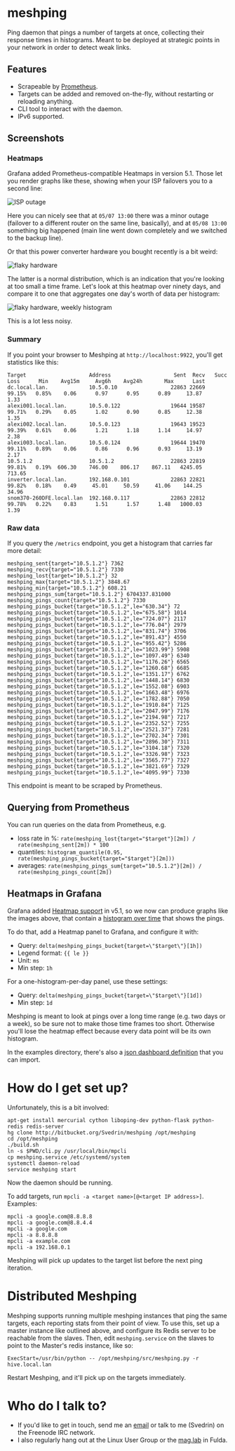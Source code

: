 # meshping #

Ping daemon that pings a number of targets at once, collecting their response times in histograms. Meant to be deployed at strategic points in your network in order to detect weak links.

## Features

* Scrapeable by [Prometheus](prometheus.io).
* Targets can be added and removed on-the-fly, without restarting or reloading anything.
* CLI tool to interact with the daemon.
* IPv6 supported.

## Screenshots

### Heatmaps

Grafana added Prometheus-compatible Heatmaps in version 5.1. Those let you render graphs like these, showing when your ISP failovers you to a second line:

![ISP outage](examples/heatmap.png)

Here you can nicely see that at `05/07 13:00` there was a minor outage (failover to a different router on the same line, basically), and at
`05/08 13:00` something big happened (main line went down completely and we switched to the backup line).

Or that this power converter hardware you bought recently is a bit weird:

![flaky hardware](examples/heatmap2.png)

The latter is a normal distribution, which is an indication that you're looking at too small a time frame. Let's look at this heatmap over
ninety days, and compare it to one that aggregates one day's worth of data per histogram:

![flaky hardware, weekly histogram](examples/heatmap3.png)

This is a lot less noisy.

### Summary

If you point your browser to Meshping at `http://localhost:9922`, you'll get statistics like this:

```
Target                    Address                    Sent  Recv   Succ    Loss      Min    Avg15m     Avg6h    Avg24h       Max      Last
dc.local.lan.             10.5.0.10                 22863 22669  99.15%   0.85%    0.06      0.97      0.95      0.89     13.87      1.33
alexi001.local.lan.       10.5.0.122                19644 19587  99.71%   0.29%    0.05      1.02      0.90      0.85     12.38      1.35
alexi002.local.lan.       10.5.0.123                19643 19523  99.39%   0.61%    0.06      1.21      1.18      1.14     14.97      2.38
alexi003.local.lan.       10.5.0.124                19644 19470  99.11%   0.89%    0.06      0.86      0.96      0.93     13.19      2.17
10.5.1.2                  10.5.1.2                  22863 22819  99.81%   0.19%  606.30    746.00    806.17    867.11   4245.05    713.65
inverter.local.lan.       192.168.0.101             22863 22821  99.82%   0.18%    0.49     45.01     50.59     41.06    144.25     34.96
snom370-260DFE.local.lan  192.168.0.117             22863 22812  99.78%   0.22%    0.83      1.51      1.57      1.48   1000.03      1.39
```

### Raw data

If you query the `/metrics` endpoint, you get a histogram that carries far more detail:

```
meshping_sent{target="10.5.1.2"} 7362
meshping_recv{target="10.5.1.2"} 7330
meshping_lost{target="10.5.1.2"} 32
meshping_max{target="10.5.1.2"} 3848.67
meshping_min{target="10.5.1.2"} 608.21
meshping_pings_sum{target="10.5.1.2"} 6704337.831000
meshping_pings_count{target="10.5.1.2"} 7330
meshping_pings_bucket{target="10.5.1.2",le="630.34"} 72
meshping_pings_bucket{target="10.5.1.2",le="675.58"} 1014
meshping_pings_bucket{target="10.5.1.2",le="724.07"} 2117
meshping_pings_bucket{target="10.5.1.2",le="776.04"} 2979
meshping_pings_bucket{target="10.5.1.2",le="831.74"} 3706
meshping_pings_bucket{target="10.5.1.2",le="891.43"} 4550
meshping_pings_bucket{target="10.5.1.2",le="955.42"} 5286
meshping_pings_bucket{target="10.5.1.2",le="1023.99"} 5908
meshping_pings_bucket{target="10.5.1.2",le="1097.49"} 6340
meshping_pings_bucket{target="10.5.1.2",le="1176.26"} 6565
meshping_pings_bucket{target="10.5.1.2",le="1260.68"} 6685
meshping_pings_bucket{target="10.5.1.2",le="1351.17"} 6762
meshping_pings_bucket{target="10.5.1.2",le="1448.14"} 6830
meshping_pings_bucket{target="10.5.1.2",le="1552.08"} 6903
meshping_pings_bucket{target="10.5.1.2",le="1663.48"} 6976
meshping_pings_bucket{target="10.5.1.2",le="1782.88"} 7050
meshping_pings_bucket{target="10.5.1.2",le="1910.84"} 7125
meshping_pings_bucket{target="10.5.1.2",le="2047.99"} 7176
meshping_pings_bucket{target="10.5.1.2",le="2194.98"} 7217
meshping_pings_bucket{target="10.5.1.2",le="2352.52"} 7255
meshping_pings_bucket{target="10.5.1.2",le="2521.37"} 7281
meshping_pings_bucket{target="10.5.1.2",le="2702.34"} 7301
meshping_pings_bucket{target="10.5.1.2",le="2896.30"} 7311
meshping_pings_bucket{target="10.5.1.2",le="3104.18"} 7320
meshping_pings_bucket{target="10.5.1.2",le="3326.98"} 7323
meshping_pings_bucket{target="10.5.1.2",le="3565.77"} 7327
meshping_pings_bucket{target="10.5.1.2",le="3821.69"} 7329
meshping_pings_bucket{target="10.5.1.2",le="4095.99"} 7330
```

This endpoint is meant to be scraped by Prometheus.

## Querying from Prometheus

You can run queries on the data from Prometheus, e.g.

 * loss rate in %: `rate(meshping_lost{target="$target"}[2m]) / rate(meshping_sent[2m]) * 100`
 * quantiles: `histogram_quantile(0.95, rate(meshping_pings_bucket{target="$target"}[2m]))`
 * averages: `rate(meshping_pings_sum{target="10.5.1.2"}[2m]) / rate(meshping_pings_count[2m])`

## Heatmaps in Grafana

Grafana added [Heatmap support](https://github.com/grafana/grafana/issues/10009) in v5.1, so we now can produce graphs like the images above,
that contain a [histogram over time](http://docs.grafana.org/img/docs/v43/heatmap_histogram_over_time.png) that shows the pings.

To do that, add a Heatmap panel to Grafana, and configure it with:

* Query: `delta(meshping_pings_bucket{target=\"$target\"}[1h])`
* Legend format: `{{ le }}`
* Unit: `ms`
* Min step: `1h`

For a one-histogram-per-day panel, use these settings:

* Query: `delta(meshping_pings_bucket{target=\"$target\"}[1d])`
* Min step: `1d`


Meshping is meant to look at pings over a long time range (e.g. two days or a week), so be sure not to make those time frames too short.
Otherwise you'll lose the heatmap effect because every data point will be its own histogram.

In the examples directory, there's also a [json dashboard definition](examples/grafana.json) that you can import.


# How do I get set up?

Unfortunately, this is a bit involved:

```
apt-get install mercurial cython liboping-dev python-flask python-redis redis-server
hg clone http://bitbucket.org/Svedrin/meshping /opt/meshping
cd /opt/meshping
./build.sh
ln -s $PWD/cli.py /usr/local/bin/mpcli
cp meshping.service /etc/systemd/system
systemctl daemon-reload
service meshping start
```

Now the daemon should be running.

To add targets, run `mpcli -a <target name>[@<target IP address>]`. Examples:

```
mpcli -a google.com@8.8.8.8
mpcli -a google.com@8.8.4.4
mpcli -a google.com
mpcli -a 8.8.8.8
mpcli -a example.com
mpcli -a 192.168.0.1
```

Meshping will pick up updates to the target list before the next ping iteration.


# Distributed Meshping

Meshping supports running multiple meshping instances that ping the same targets, each reporting stats from their
point of view. To use this, set up a master instance like outlined above, and configure its Redis server to be reachable
from the slaves. Then, edit `meshping.service` on the slaves to point to the Master's redis instance, like so:

```
ExecStart=/usr/bin/python -- /opt/meshping/src/meshping.py -r hive.local.lan
```

Restart Meshping, and it'll pick up on the targets immediately.


# Who do I talk to?

* If you'd like to get in touch, send me an [email](mailto:i.am@svedr.in) or talk to me (Svedrin) on the Freenode IRC network.
* I also regularly hang out at the Linux User Group or the [mag.lab](http://mag.lab.sh) in Fulda.
